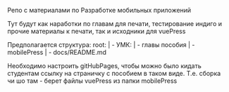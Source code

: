 Репо с материалами по Разработке мобильных приложений 

Тут будут как наработки по главам для печати, тестирование индиго и прочие материалы к печати, так и исходники для vuePress

Предполагается структура:
root:
| - УМК:
|    - главы пособия
| - mobilePress
|    - docs/README.md

Необходимо настроить  gitHubPages, чтобы можно было кидать студентам ссылку на страничку с пособием в таком виде. Т.е. сборка чи шо там - берет файлы vuePress из папки mobilePress
